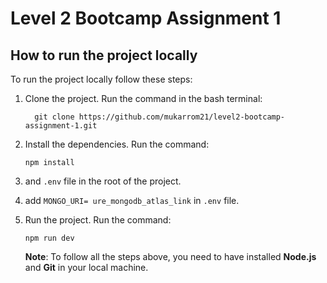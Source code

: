# Level 2 Bootcamp Assignment 1

## How to run the project locally

To run the project locally follow these steps:

1. Clone the project. Run the command in the bash terminal:

   ```
     git clone https://github.com/mukarrom21/level2-bootcamp-assignment-1.git
   ```

2. Install the dependencies. Run the command:

   ```
   npm install
   ```

3. and `.env` file in the root of the project.
4. add `MONGO_URI= ure_mongodb_atlas_link` in `.env` file.

5. Run the project. Run the command:

   ```
   npm run dev
   ```

   **Note**: To follow all the steps above, you need to have installed **Node.js** and **Git** in your local machine.

